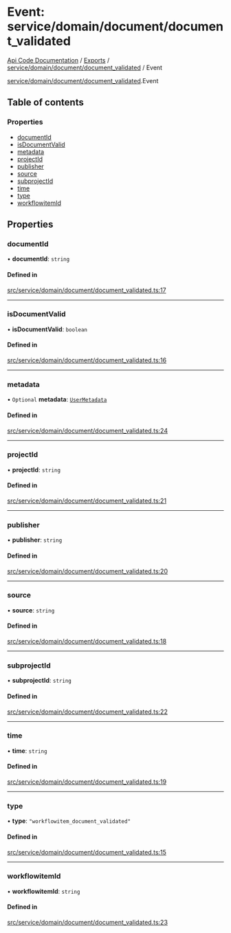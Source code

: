 # Event: service/domain/document/document_validated
[Api Code Documentation](../README.md) / [Exports](../modules.md) / [service/domain/document/document\_validated](../modules/service_domain_document_document_validated.md) / Event

[service/domain/document/document\_validated](../modules/service_domain_document_document_validated.md).Event

## Table of contents

### Properties

- [documentId](service_domain_document_document_validated.Event.md#documentid)
- [isDocumentValid](service_domain_document_document_validated.Event.md#isdocumentvalid)
- [metadata](service_domain_document_document_validated.Event.md#metadata)
- [projectId](service_domain_document_document_validated.Event.md#projectid)
- [publisher](service_domain_document_document_validated.Event.md#publisher)
- [source](service_domain_document_document_validated.Event.md#source)
- [subprojectId](service_domain_document_document_validated.Event.md#subprojectid)
- [time](service_domain_document_document_validated.Event.md#time)
- [type](service_domain_document_document_validated.Event.md#type)
- [workflowitemId](service_domain_document_document_validated.Event.md#workflowitemid)

## Properties

### documentId

• **documentId**: `string`

#### Defined in

[src/service/domain/document/document_validated.ts:17](https://github.com/openkfw/TruBudget/blob/c993c60c/api/src/service/domain/document/document_validated.ts#L17)

___

### isDocumentValid

• **isDocumentValid**: `boolean`

#### Defined in

[src/service/domain/document/document_validated.ts:16](https://github.com/openkfw/TruBudget/blob/c993c60c/api/src/service/domain/document/document_validated.ts#L16)

___

### metadata

• `Optional` **metadata**: [`UserMetadata`](../modules/service_domain_metadata.md#usermetadata)

#### Defined in

[src/service/domain/document/document_validated.ts:24](https://github.com/openkfw/TruBudget/blob/c993c60c/api/src/service/domain/document/document_validated.ts#L24)

___

### projectId

• **projectId**: `string`

#### Defined in

[src/service/domain/document/document_validated.ts:21](https://github.com/openkfw/TruBudget/blob/c993c60c/api/src/service/domain/document/document_validated.ts#L21)

___

### publisher

• **publisher**: `string`

#### Defined in

[src/service/domain/document/document_validated.ts:20](https://github.com/openkfw/TruBudget/blob/c993c60c/api/src/service/domain/document/document_validated.ts#L20)

___

### source

• **source**: `string`

#### Defined in

[src/service/domain/document/document_validated.ts:18](https://github.com/openkfw/TruBudget/blob/c993c60c/api/src/service/domain/document/document_validated.ts#L18)

___

### subprojectId

• **subprojectId**: `string`

#### Defined in

[src/service/domain/document/document_validated.ts:22](https://github.com/openkfw/TruBudget/blob/c993c60c/api/src/service/domain/document/document_validated.ts#L22)

___

### time

• **time**: `string`

#### Defined in

[src/service/domain/document/document_validated.ts:19](https://github.com/openkfw/TruBudget/blob/c993c60c/api/src/service/domain/document/document_validated.ts#L19)

___

### type

• **type**: ``"workflowitem_document_validated"``

#### Defined in

[src/service/domain/document/document_validated.ts:15](https://github.com/openkfw/TruBudget/blob/c993c60c/api/src/service/domain/document/document_validated.ts#L15)

___

### workflowitemId

• **workflowitemId**: `string`

#### Defined in

[src/service/domain/document/document_validated.ts:23](https://github.com/openkfw/TruBudget/blob/c993c60c/api/src/service/domain/document/document_validated.ts#L23)
